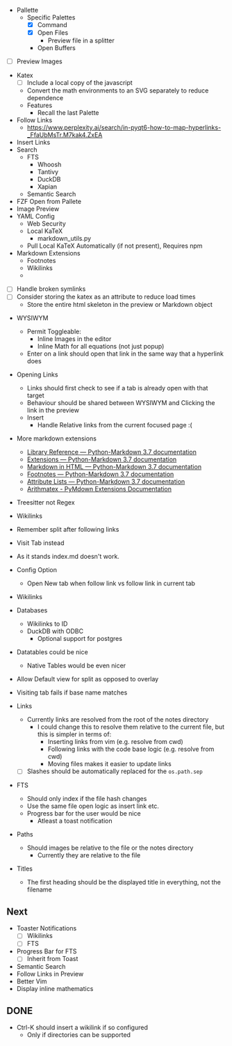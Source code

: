 - Pallette
  - Specific Palettes
      - [X] Command
      - [X] Open Files
          - Preview file in a splitter
      - Open Buffers
- [ ] Preview Images
- Katex
    - [ ] Include a local copy of the javascript
    - Convert the math environments to an SVG separately to reduce dependence
  - Features
      - Recall the last Palette
- Follow Links
    - https://www.perplexity.ai/search/in-pyqt6-how-to-map-hyperlinks-_FfaUbMsTr.M7kak4.ZxEA
- Insert Links
- Search
    - FTS
        - Whoosh
        - Tantivy
        - DuckDB
        - Xapian
    - Semantic Search
- FZF Open from Pallete
- Image Preview
- YAML Config
    - Web Security
    - Local KaTeX
        - markdown_utils.py
    - Pull Local KaTeX Automatically (if not present), Requires npm
- Markdown Extensions
    - Footnotes
    - Wikilinks
    -
- [ ] Handle broken symlinks
- [ ] Consider storing the katex as an attribute to reduce load times
    - Store the entire html skeleton in the preview or Markdown object
- WYSIWYM
    - Permit Toggleable:
        - Inline Images in the editor
        - Inline Math for all equations (not just popup)
    - Enter on a link should open that link in the same way that a hyperlink does
- Opening Links
    - Links should first check to see if a tab is already open with that target
    - Behaviour should be shared between WYSIWYM and Clicking the link in the preview
    - Insert
        - Handle Relative links from the current focused page :(
- More markdown extensions
    - [Library Reference — Python-Markdown 3.7 documentation](https://python-markdown.github.io/reference/#markdown)
    - [Extensions — Python-Markdown 3.7 documentation](https://python-markdown.github.io/extensions/)
    - [Markdown in HTML — Python-Markdown 3.7 documentation](https://python-markdown.github.io/extensions/md_in_html/)
    - [Footnotes — Python-Markdown 3.7 documentation](https://python-markdown.github.io/extensions/footnotes/)
    - [Attribute Lists — Python-Markdown 3.7 documentation](https://python-markdown.github.io/extensions/attr_list/)
    - [Arithmatex - PyMdown Extensions Documentation](https://facelessuser.github.io/pymdown-extensions/extensions/arithmatex/)

- Treesitter not Regex
- Wikilinks
- Remember split after following links
- Visit Tab instead
- As it stands index.md doesn't work.
- Config Option
    - Open New tab when follow link vs follow link in current tab
- Wikilinks
- Databases
    - Wikilinks to ID
    - DuckDB with ODBC
        - Optional support for postgres
- Datatables could be nice
    - Native Tables would be even nicer
- Allow Default view for split as opposed to overlay
- Visiting tab fails if base name matches

- Links
    - Currently links are resolved from the root of the notes directory
         - I could change this to resolve them relative to the current file, but this is simpler in terms of:
              - Inserting links from vim (e.g. resolve from cwd)
              - Following links with the code base logic (e.g. resolve from cwd)
              - Moving files makes it easier to update links
    - [ ] Slashes should be automatically replaced for the `os.path.sep`
- FTS
    - Should only index if the file hash changes
    - Use the same file open logic as insert link etc.
    - Progress bar for the user would be nice
        - Atleast a toast notification
- Paths
    - Should images be relative to the file or the notes directory
        - Currently they are relative to the file
- Titles
    - The first heading should be the displayed title in everything, not the filename

## Next

- Toaster Notifications
    - [ ] Wikilinks
    - [ ] FTS
- Progress Bar for FTS
    - [ ] Inherit from Toast
- Semantic Search
- Follow Links in Preview
- Better Vim
- Display inline mathematics



## DONE
- Ctrl-K should insert a wikilink if so configured
    - Only if directories can be supported


